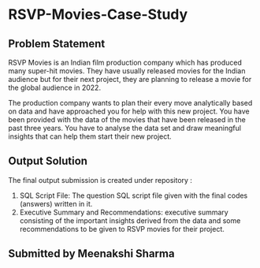 # RSVP-Movies-Case-Study
## Problem Statement

RSVP Movies is an Indian film production company which has produced many super-hit movies. They have usually released movies for the Indian audience but for their next project, they are planning to release a movie for the global audience in 2022.

 

The production company wants to plan their every move analytically based on data and have approached you for help with this new project. You have been provided with the data of the movies that have been released in the past three years. You have to analyse the data set and draw meaningful insights that can help them start their new project. 

 ## Output Solution

The final output submission is created under repository :
1) SQL Script File: The question SQL script file given with the final codes (answers) written in it. 
2) Executive Summary and Recommendations: executive summary consisting of the important insights derived from the data and some recommendations to be given to RSVP movies for their project.

## Submitted by Meenakshi Sharma 
